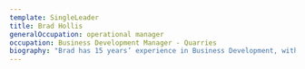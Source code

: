 ```yaml
---
template: SingleLeader
title: Brad Hollis
generalOccupation: operational manager
occupation: Business Development Manager - Quarries
biography: "Brad has 15 years’ experience in Business Development, with a demonstrated history of working in the construction industry. Skilled in procurement, sales, construction and contract management, Brad is a strong business development professional, with a key focus on community spirit and community involvement.\r\n\nBrad’s current role as Business Development Manager – Quarries, sees him manage the development and sales across the groups material supply sector."
---
```


